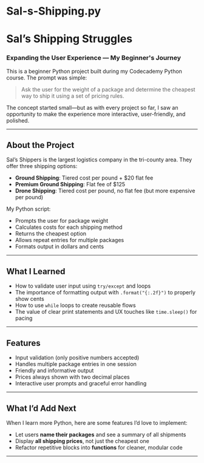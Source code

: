# Sal-s-Shipping.py

# Sal’s Shipping Struggles   
### Expanding the User Experience — My Beginner's Journey

This is a beginner Python project built during my Codecademy Python course. The prompt was simple:  
> Ask the user for the weight of a package and determine the cheapest way to ship it using a set of pricing rules.

The concept started small—but as with every project so far, I saw an opportunity to make the experience more interactive, user-friendly, and polished.

---

## About the Project

Sal’s Shippers is the largest logistics company in the tri-county area. They offer three shipping options:

- **Ground Shipping**: Tiered cost per pound + $20 flat fee  
- **Premium Ground Shipping**: Flat fee of $125  
- **Drone Shipping**: Tiered cost per pound, no flat fee (but more expensive per pound)

My Python script:
- Prompts the user for package weight
- Calculates costs for each shipping method
- Returns the cheapest option
- Allows repeat entries for multiple packages
- Formats output in dollars and cents

---

## What I Learned

- How to validate user input using `try/except` and loops  
- The importance of formatting output with `.format("{:.2f}")` to properly show cents  
- How to use `while` loops to create reusable flows  
- The value of clear print statements and UX touches like `time.sleep()` for pacing

---

## Features

- Input validation (only positive numbers accepted)
- Handles multiple package entries in one session
- Friendly and informative output
- Prices always shown with two decimal places
- Interactive user prompts and graceful error handling

---

## What I’d Add Next

When I learn more Python, here are some features I’d love to implement:
- Let users **name their packages** and see a summary of all shipments
- Display **all shipping prices**, not just the cheapest one
- Refactor repetitive blocks into **functions** for cleaner, modular code

---
